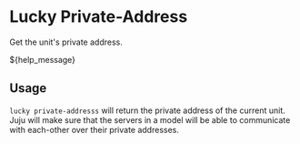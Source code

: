 # Lucky Private-Address

Get the unit's private address.

${help_message}

## Usage

`lucky private-addresss` will return the private address of the current unit. Juju will make sure that the servers in a model will be able to communicate with each-other over their private addresses.